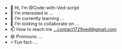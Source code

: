 - 👋 Hi, I’m @Code-with-Ved-script
- 👀 I’m interested in ...
- 🌱 I’m currently learning ...
- 💞️ I’m looking to collaborate on ...
- 📫 How to reach me ...contact1729ved@gmail.com
- 😄 Pronouns: ...
- ⚡ Fun fact: ...

<!---
Code-with-Ved-pyscript/Code-with-Ved-pyscript is a ✨ special ✨ repository because its `README.md` (this file) appears on your GitHub profile.
You can click the Preview link to take a look at your changes.
--->
